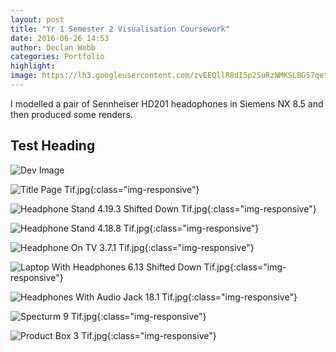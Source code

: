 ```yaml
---
layout: post
title: "Yr 1 Semester 2 Visualisation Coursework"
date: 2016-06-26 14:53
author: Declan Webb
categories: Portfolio
highlight:
image: https://lh3.googleusercontent.com/zvEEQllR8dI5p2SuRzNMKSLBG57qetbpBzA75OdFMaWzCC-K4Nzm0qDVTpGCMrdE53J-GkaqiStJhXT0XIDus_MLrYapKGsKx-4iZjwAtIQGcbBAqR5xPVonLpFbtQeUtetT_XJ-jYrTAUUNNDIWTlGCB5ZJUkqJeT92drIqjhOFwCtM24MQFk0MC1zwVtehWkdt0Uv6U8FQTQ0-L8nlqJIQGHkrBQO6aNqxShVe20zTgfqsmKOfu6UMvpqqwI1UK5AoED7Q-CU0LxtpClrrldTRx0cUW4DCqG9H9YGz0cr1XFwkk9l_FToM6sBJJ0sJdFa01_wwmAortLgz5BPGFVSqJfOD6d8mB2_ATnJobbwgBXXD4aymL2Cy9Wjtwemyxc9bmad1_36_HF1SE0ffXRNcyK5Z0FOCvdbVxo1Dcqjbi9xSTgUtTyPyjWf0sdon2BCOsMViA9HtvgQ0DA_brlj27EVBuoPPZhv_2ttfnmjULmINHzRS7g0onN2AuUm-IuIxrRftgfWJ0mwGhs0GVflo6BYkb7_M_Xg4plw2MJ5Y6BXla00wHGOUL4FU-xnpK2LOdFFC1aUCLQI3EbgU1EivxXrONwJv93rGpVEFJsY7wq6rwhDEFw=s1000
---
```

I modelled a pair of Sennheiser HD201 headophones in Siemens NX 8.5 and then produced some renders.  

## Test Heading

![Dev Image](http://4.bp.blogspot.com/-IOD6VutWGlA/UW8Jq05M0DI/AAAAAAAAAeA/OVckWFybKqg/s1600/DSC01317.JPG)

![Title Page Tif.jpg](https://lh3.googleusercontent.com/GRYuy1-PpDtJqwww2ALQ4DG7_hNoYd465TFLK4oczz6fkek-ELMbPnbkt6HXYP4PqI00UFPIog2gih4XhTZaVVEPiVUHxTKDVXGWxR0vo4afJUPyaX9UMNa8Qompl7BU5Vnj_m1aJYWkC1-MXkEJ_5N8gM5RZ5eNCULYGIW9CKpBLvTyJFzEQXlJ8KHTZyc4FGJGhcgAGMLvkPcXyEJScfNsXsfipFwhdQkNCfW-i8Ird8kxunsK-R44J55fuc8DuRHDHNqNebdht-M8cLlC_U-ohvR2hK15xtOvSz8wp2BgQJsaUfH9t1OZgfQ7xlJwuR80jQ_k-htplNbDHw5e4WACyIfITZzlhonMANAb4Tgqxez9PtVBtbuoBvGLKoEuu5B1iQmVVaGb9EZOfohtRRJXrsZJTpZ_bTbidy8TUepCKj1s-Iezo72mzhEMRJM0HB0L7IVbipR68KsDFnN_YvF2-LPOXAuvB5od0gjKs1Ozp0kVjcJsOiMDlEhEwbPSSd-iDh87IuBazwq0Z99PBqVs7h_scnwpZxoW4uIOMhTNlUnRJMNyR3u4bN6uyoyGeVNsjQHZeJQpyg18MqsVXl9lUrIVO3mQ93vYZKn2pqFU0N2dl2QdfA=s1000){:class="img-responsive"}

![Headphone Stand 4.19.3 Shifted Down Tif.jpg](https://lh3.googleusercontent.com/loRNEB7LJWUgUx8Bbgtkt-BoQC5gy479Xyo7l_7LQg8OgdXpNMoy9s_zOfwV7y5V5ztzdPf4PswNiRVPEat_9cspmr1BSo8tVJczluxXrSvoMT9-I-8sHkJx21Igvv7SwLj6D_i3h0npOw3ENx7nJye64LEv18O5yooR_fKTEXRdufnYO6ASCNO6UA9NPTtN746tE7Hwnu9qXwaLq9EDDwc8iTzoZX5UQyfHebvz4H3rSy9O8Vym75u4sdO15ylaptxO77Oh1AwI1OXDI2mHvgwxZdaY-3lSWPwYWtUHBFMEiRvrHsJQ7ybJOgbYg7koFMr1U9BgzCaksVMpteEcE_HRk7mPDXmyo0sTuoOcxdCUsS0o464q4aS3vZLVVkCTpnkqVUlA6NmCpqstKI0Cdw7M_-ee-e4r1duahfR1HIZ1VO7yb7VoKVvhl-24ze2Vu_Fa0tAHgLCl1hTeJIulD4xd_4vgzMDghZUMehcHeL9eku7Yb7aWsiP0CUdenBVLBToGrymehnrlZHi0KLLtFHw8UIGsRkc4pXhcItJqHUDx9ClTwMfJ5cAK1QPGI6FhAtgWFQ7aSXDU9mU8Zf3xEOA71dgpZ9Ce58QGyMOZzPdSI2hhiZsfwQ=s1000){:class="img-responsive"}

![Headphone Stand 4.18.8 Tif.jpg](https://lh3.googleusercontent.com/QwVUaPWFT2s08MxkHhPaUhSBa3pnnh6Eui6OOe8itLwtC69Ydpg68gIUXIWg1jbNkCuM9jbc9U-ByqQu7uUrFkvsafJnjWxKRcRQjIZKCiBHnoGFq2Kg30NdafyB8z7m994xnMK7rysBShTEXiJ1qbjIQDbOX5xC9XHBIrBSe-FKohb6j4ZTYsajDeJJzAOEhyp6yu_YxLMY3dOsBmYOex68Gs153vJsz32bGtwWFcVtnbAsXTsnP0lTBy2cr6FTMx2N6wtd1J8Tn3JUsKlvpUAlV3wa-lUa1iF9bMgXi73ghTvWdlA9BYLq3eDIvTaRtRtMBUshzBnRhdYulrfK8xcyP18yhnmbp9NpXIcDtMiLMqShMZPilUmRAL0dxatZhygDBZIgp2PSX5NqctpiLCNHbc_p5HoHA4KBHKGgzvNw75jA2GIYoZo12kLbGVBwBgVYSEiOh_cdCb9krVcxdzEsVVCUutBxVdT3TZEZcVgjKRgFL6D-hvTsBkTkYHnEQwhLg1vogwvMiWK4xyCqf3nzykaBrHgEZTSlbWIBTlFamOFqQWY6mqegOgZgRwpykf5tMsde55Wr35_otbCKFM-rjGzToPdTP47RmLkHlZ8MXDWdJDHhgA=s1000){:class="img-responsive"}

![Headphone On TV 3.7.1 Tif.jpg](https://lh3.googleusercontent.com/jA7VUbVMajvJxMv7Gh-3c9tvU-x6HgyygST87C45xfkzSRD9rMavP89s3uPTQzSWFKQspIvFDz1OvAbVINJ13NfpQyXD6FT4Ph9htRyaacSGBtxDK5N-jK1szXNwhaTyCHQNxZTXZHUgcn_oCy5IfZWwNRbLyC0C8bbc1TyLug_Vm5k18h23_DnoZUkbF7GPYckgLlARa1__Hwauqfbv82SYc2TpiEvMUG9PegPZjqiIQJ1LXge-kRO1IGBXJTx6I5VWEdU6-FZhmJdD2TOQhQfgW2dK_FqsNeJPzuLfJjmcs6XGwoeHDfKhRodJXx_6KpOhaR_c8LsoR4tdRhS0tkEB-2xd2SjcU9kWFr0Xc1XApF-rtzNiI8-Xcr7PPH1fqK11F1l3KjLTQIP-DNZXIsP-1J0swarXhmOWoVEXEvryhElTyQnmy6z59TJW1apU120ADDEI_Ks8nHa1anhzLy0lLgY4qfMR2t6OXrUVxSbuQs7lVWk5WMKU9hJM3V-PolEzC5NJmS5Dm630pqAVahEx0jcXdohcD1q-tBNUVG57TkWmBq9Y8M26yZMz7lbgY49bRfTUVoBiwobi1Bf9mbVlCk6XqlOZeOLhAQiQ2qxXd6st8b4n6w=s1000){:class="img-responsive"}

![Laptop With Headphones 6.13 Shifted Down Tif.jpg](https://lh3.googleusercontent.com/QVt7_aSFe8R5fvKAFD1yOioGQppgMnU-T_b9bTfpVGt4U86PXAV4IsYbG9AxW2_XbjNLrnNINc97ewIwszlJXhevcO5HYEzCJNukl80X0o-8k2XyTdTzC9ov3dz5tQ9GtLgvjaFJsrcoNwoiopte9TxVVZd52oC-8EYMywJ6sj_bV5sznxTHaUJf3AeVSn_tleKkDbYvSr_gc8ZCJnx15UI6JE_2BArC7F4qNJvo2fOE3Uvni4Rk8fgUqcz_-pcIWgEstj205qJzKEQD3F-Pr-iyHFMVTnNy9yzO2EZodwUEGSY8dRcOrr07wCYFr1cJR_8cUxQmuY7F8LUxor_5y_WtZ0fSbpCBkfptmK3xvLHl1enSSssBoA_hLiSdul3Fx6LJMfhnf6w09LRfk8yGJmm_hqbAUxlYotzfKOvLj2GmReSuDo4DbBJiGNrDp5T_fP1L80G4c_enEgyqhng6537Th-kgZ70r2hsLwkks3kBU7qTAaKOLWiURsLWFjrexGe7mvq7IFsVLjfQ44bflIBC0qUdpwEdlqODFEELsRRR-QthbmGMUoHjFr6Et_5pXEW8eGgLYkBSPIy0B_AMsaJjTn_wuWVaEq7ajOApqT34hiYq1lLs9oQ=s1000){:class="img-responsive"}

![Headphones With Audio Jack 18.1 Tif.jpg](https://lh3.googleusercontent.com/4lZlWhazbYIT4liXiP41c5HIsGK4_g2gqJ_eAi80M0SL0TBjwPQ1fXZ_AMcyNL4K7G8XB73VPZwdKtT8LbN6sOMvyaaWWkZrvxrtBVqBPDqxkv9KF5_v4yFAEnFuu6KjxXWxF5z5Mf3hps8oNwDZt1hke0xYnkjW4jZcezf3mjl9PhOHhS0YiQhf6AQIte4AU4i_YWvx3GpEBZvGnl0DzM4XGTi01qDpnz6p7owi0K8_c5X4xEwlE4Bsvcr7ouYzdOE3F6MBABqd3flIJ4YtRCkRpzSs9gD8kSZ8uWK4uroPAfMBRiB5lpPmUwtriyCBE8hhH4ctYA3DZ1UY4WBY0V7HUY_DF0QDwvdBZ4Y-rW4AmoF9k40xgAkFDDYBd00yol_lLDYtO1APTH_A82rMhmn3VoeB18FVjkfeLUmJaSO_4trxISbGWQnzHKyvmnySeUv3gTt2MRZQiSW6KCosk1htd23wTP1jfUcr952qCJUUtolH55VVwiyIpjUedJ5t3obzsYMQbTjGMseiTpPr5jMal9DIZscSDmEzDoENWQHC6sqaM9EQB7aYkYftp5XwpVsQppbXz28DdgOe1rsgHVY-OyN0IrVVpk3O8Fg1_yWazQYGgnfxGg=s1000){:class="img-responsive"}

![Specturm 9 Tif.jpg](https://lh3.googleusercontent.com/zvEEQllR8dI5p2SuRzNMKSLBG57qetbpBzA75OdFMaWzCC-K4Nzm0qDVTpGCMrdE53J-GkaqiStJhXT0XIDus_MLrYapKGsKx-4iZjwAtIQGcbBAqR5xPVonLpFbtQeUtetT_XJ-jYrTAUUNNDIWTlGCB5ZJUkqJeT92drIqjhOFwCtM24MQFk0MC1zwVtehWkdt0Uv6U8FQTQ0-L8nlqJIQGHkrBQO6aNqxShVe20zTgfqsmKOfu6UMvpqqwI1UK5AoED7Q-CU0LxtpClrrldTRx0cUW4DCqG9H9YGz0cr1XFwkk9l_FToM6sBJJ0sJdFa01_wwmAortLgz5BPGFVSqJfOD6d8mB2_ATnJobbwgBXXD4aymL2Cy9Wjtwemyxc9bmad1_36_HF1SE0ffXRNcyK5Z0FOCvdbVxo1Dcqjbi9xSTgUtTyPyjWf0sdon2BCOsMViA9HtvgQ0DA_brlj27EVBuoPPZhv_2ttfnmjULmINHzRS7g0onN2AuUm-IuIxrRftgfWJ0mwGhs0GVflo6BYkb7_M_Xg4plw2MJ5Y6BXla00wHGOUL4FU-xnpK2LOdFFC1aUCLQI3EbgU1EivxXrONwJv93rGpVEFJsY7wq6rwhDEFw=s1000){:class="img-responsive"}

![Product Box 3 Tif.jpg](https://lh3.googleusercontent.com/Qw4nQVzFWTHy-2vzsj5r0hULIWTfk7QXgQT8rETuOGZg8P3Y44LTi4ILj1kmNjeNDFVn6KCOyDxaku61KPaG6c63MEt0L2YDbh2LprZ79wrVTsV7DxWpvtkz8J9jGUKEUZHnU3PG-8Qmdqcb0uKcLAcKXVu3Sx45nXRVOFybCR-mHk_0CdiN861zwRp0dERhHB2GHmxFuqG2KsE3QL8VsHGft43RtYejGk9jNAd41n2bQ2gBJwSusP-FrbruuDGY3EisfAUNsrhNvAL4Uib8uq9BJlbKVBvlVnJGrAXvYkE7mWmrR66yqwLJNm4ua6QFudF0pjRVT5XNETqRym7wE4smRqNttqvjpm6tPAqOrX4Ab7w3nrufu_T4kJsvFVLej36z70kxL-FN5TooV_blS-Hn3XYGMJSTAz2gzdVKNOWdXHBOAxDzMgUauts8kZZLAcvtEiKJ__MMDmtKy8-cm0pvt8E2FUnCMuNjSPu4S07D9X3YPXJUh8dGdf0W8BpWYiWbfL4zP1sN0gdppXgF1CRN4WiZr818MmGeVOLOMn4scSjiADE9Uncvjp-n2DWtA_Xv35xnJCiQEaTseX6T1v1Iu19XNvScxQuXaG4qZJ2nspB0LU3H_A=s1000){:class="img-responsive"}
